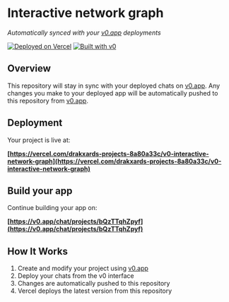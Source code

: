# Interactive network graph

*Automatically synced with your [v0.app](https://v0.app) deployments*

[![Deployed on Vercel](https://img.shields.io/badge/Deployed%20on-Vercel-black?style=for-the-badge&logo=vercel)](https://vercel.com/drakxards-projects-8a80a33c/v0-interactive-network-graph)
[![Built with v0](https://img.shields.io/badge/Built%20with-v0.app-black?style=for-the-badge)](https://v0.app/chat/projects/bQzTTqhZpyf)

## Overview

This repository will stay in sync with your deployed chats on [v0.app](https://v0.app).
Any changes you make to your deployed app will be automatically pushed to this repository from [v0.app](https://v0.app).

## Deployment

Your project is live at:

**[https://vercel.com/drakxards-projects-8a80a33c/v0-interactive-network-graph](https://vercel.com/drakxards-projects-8a80a33c/v0-interactive-network-graph)**

## Build your app

Continue building your app on:

**[https://v0.app/chat/projects/bQzTTqhZpyf](https://v0.app/chat/projects/bQzTTqhZpyf)**

## How It Works

1. Create and modify your project using [v0.app](https://v0.app)
2. Deploy your chats from the v0 interface
3. Changes are automatically pushed to this repository
4. Vercel deploys the latest version from this repository